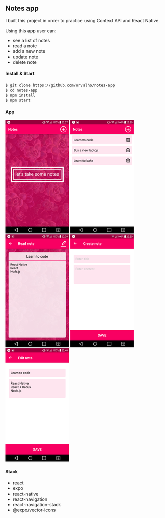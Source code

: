 ## Notes app

I built this project in order to practice using Context API and React Native.

Using this app user can:
- see a list of notes
- read a note
- add a new note
- update note
- delete note

#### Install & Start

    $ git clone https://github.com/orvalho/notes-app
    $ cd notes-app
    $ npm install
    $ npm start

#### App

<img src="client/assets/index-no-notes.png" alt="index-no-notes" width="200"/>
<img src="client/assets/index.png" alt="index" width="200"/>
<img src="client/assets/show.png" alt="show" width="200"/>
<img src="client/assets/create.png" alt="create" width="200"/>
<img src="client/assets/edit.png" alt="edit" width="200"/>

#### Stack

-   react
-   expo
-   react-native
-   react-navigation
-   react-navigation-stack
-   @expo/vector-icons